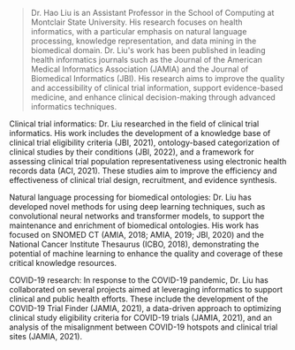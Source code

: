 > Dr. Hao Liu is an Assistant Professor in the School of Computing at Montclair State University. His research focuses on health informatics, with a particular emphasis on natural language processing, knowledge representation, and data mining in the biomedical domain. Dr. Liu's work has been published in leading health informatics journals such as the Journal of the American Medical Informatics Association (JAMIA) and the Journal of Biomedical Informatics (JBI). His research aims to improve the quality and accessibility of clinical trial information, support evidence-based medicine, and enhance clinical decision-making through advanced informatics techniques.

Clinical trial informatics: Dr. Liu researched in the field of clinical trial informatics. His work includes the development of a knowledge base of clinical trial eligibility criteria (JBI, 2021), ontology-based categorization of clinical studies by their conditions (JBI, 2022), and a framework for assessing clinical trial population representativeness using electronic health records data (ACI, 2021). These studies aim to improve the efficiency and effectiveness of clinical trial design, recruitment, and evidence synthesis.

Natural language processing for biomedical ontologies: Dr. Liu has developed novel methods for using deep learning techniques, such as convolutional neural networks and transformer models, to support the maintenance and enrichment of biomedical ontologies. His work has focused on SNOMED CT (AMIA, 2018; AMIA, 2019; JBI, 2020) and the National Cancer Institute Thesaurus (ICBO, 2018), demonstrating the potential of machine learning to enhance the quality and coverage of these critical knowledge resources.

COVID-19 research: In response to the COVID-19 pandemic, Dr. Liu has collaborated on several projects aimed at leveraging informatics to support clinical and public health efforts. These include the development of the COVID-19 Trial Finder (JAMIA, 2021), a data-driven approach to optimizing clinical study eligibility criteria for COVID-19 trials (JAMIA, 2021), and an analysis of the misalignment between COVID-19 hotspots and clinical trial sites (JAMIA, 2021).